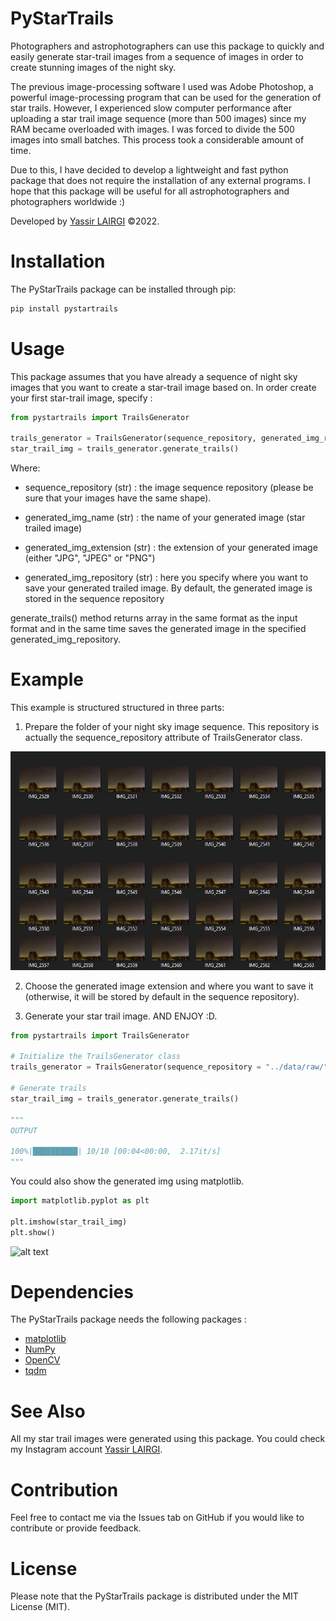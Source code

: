 # PyStarTrails
Photographers and astrophotographers can use this package to quickly and easily generate star-trail images from a sequence of images in order to create stunning images of the night sky.

The previous image-processing software I used was Adobe Photoshop, a powerful image-processing program that can be used for the generation of star trails. However, I experienced slow computer performance after uploading a star trail image sequence (more than 500 images) since my RAM became overloaded with images. I was forced to divide the 500 images into small batches. This process took a considerable amount of time. 

Due to this, I have decided to develop a lightweight and fast python package that does not require the installation of any external programs. I hope that this package will be useful for all astrophotographers and photographers worldwide :) 

Developed by [Yassir LAIRGI](https://lairgiyassir.github.io/) ©2022. 
# Installation
The PyStarTrails package can be installed through pip:

```bash
pip install pystartrails
```

# Usage
This package assumes that you have already a sequence of night sky images that you want to create a star-trail image based on. In order create your first star-trail image, specify : 

``` python
from pystartrails import TrailsGenerator

trails_generator = TrailsGenerator(sequence_repository, generated_img_repository, generated_img_extension, generated_img_name)
star_trail_img = trails_generator.generate_trails()
```
Where:

- sequence_repository (str) : the image sequence repository (please be sure that your images have the same shape).

- generated_img_name (str) : the name of your generated image (star trailed image) 

- generated_img_extension (str) : the extension of your generated image (either "JPG", "JPEG" or "PNG") 

- generated_img_repository (str) : here you specify where you want to save your generated trailed image. By default, the generated image is stored in the sequence repository

generate_trails() method returns array in the same format as the input format and in the same time saves the generated image in the specified generated_img_repository. 


# Example

This example is structured structured in three parts:

1. Prepare the folder of your night sky image sequence. This repository is actually the sequence_repository attribute of TrailsGenerator class. 

![alt text](https://raw.githubusercontent.com/lairgiyassir/pystartrails/main/examples/img_sequence.png?raw=true "Image sequence repository")

2. Choose the generated image extension and where you want to save it (otherwise, it will be stored by default in the sequence repository).

3. Generate your star trail image. AND ENJOY :D. 

``` python
from pystartrails import TrailsGenerator

# Initialize the TrailsGenerator class
trails_generator = TrailsGenerator(sequence_repository = "../data/raw/" , generated_img_extension = "JPG", generated_img_name = "trailed_img")

# Generate trails
star_trail_img = trails_generator.generate_trails()

"""
OUTPUT

100%|██████████| 10/10 [00:04<00:00,  2.17it/s]
"""
```

You could also show the generated img using matplotlib. 

``` python
import matplotlib.pyplot as plt 

plt.imshow(star_trail_img)
plt.show()

```
![alt text](https://github.com/lairgiyassir/pystartrails/blob/main/examples/generated_img.jpg?raw=true "The generated image")



# Dependencies
The PyStarTrails package needs the following packages :

* [matplotlib](https://matplotlib.org/stable/index.html)
* [NumPy](https://numpy.org/)
* [OpenCV](https://opencv.org/)
* [tqdm](https://tqdm.github.io/)


# See Also
All my star trail images were generated using this package. You could check my Instagram account [Yassir LAIRGI](https://www.instagram.com/lairgi_yassir).

# Contribution
Feel free to contact me via the Issues tab on GitHub if you would like to contribute or provide feedback.

# License
Please note that the PyStarTrails package is distributed under the MIT License (MIT).